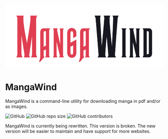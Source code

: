 ![banner](./img/mangawindlogo.png)

# MangaWind  
MangaWind is a command-line utility for downloading manga in pdf and/or as images.

![GitHub](https://img.shields.io/github/license/adhenrique12/mangawind)
![GitHub repo size](https://img.shields.io/github/repo-size/adhenrique12/mangawind)
![GitHub contributors](https://img.shields.io/github/contributors/adhenrique12/mangawind)

MangaWind is currently being rewritten. This version is broken. The new version will be easier to maintain and have support for more websites.
